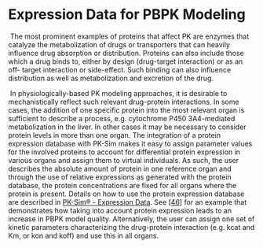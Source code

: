 # Expression Data for PBPK Modeling

​ The most prominent examples of proteins that affect PK are enzymes that catalyze the metabolization of drugs or transporters that can heavily influence drug absorption or distribution. Proteins can also include those which a drug binds to, either by design \(drug-target interaction\) or as an off- target interaction or side-effect. Such binding can also influence distribution as well as metabolization and excretion of the drug.

​ In physiologically-based PK modeling approaches, it is desirable to mechanistically reflect such relevant drug-protein interactions. In some cases, the addition of one specific protein into the most relevant organ is sufficient to describe a process, e.g. cytochrome P450 3A4-mediated metabolization in the liver. In other cases it may be necessary to consider protein levels in more than one organ. The integration of a protein expression database with PK-Sim makes it easy to assign parameter values for the involved proteins to account for differential protein expression in various organs and assign them to virtual individuals. As such, the user describes the absolute amount of protein in one reference organ and through the use of relative expressions as generated with the protein database, the protein concentrations are fixed for all organs where the protein is present. Details on how to use the protein expression database are described in [PK-Sim® - Expression Data](../../working-with-pk-sim/pk-sim-documentation/pk-sim-expression-data.md). See \[[46](../../references/references.md#46)\] for an example that demonstrates how taking into account protein expression leads to an increase in PBPK model quality. Alternatively, the user can assign one set of kinetic parameters characterizing the drug-protein interaction \(e.g. kcat and Km, or kon and koff\) and use this in all organs.

